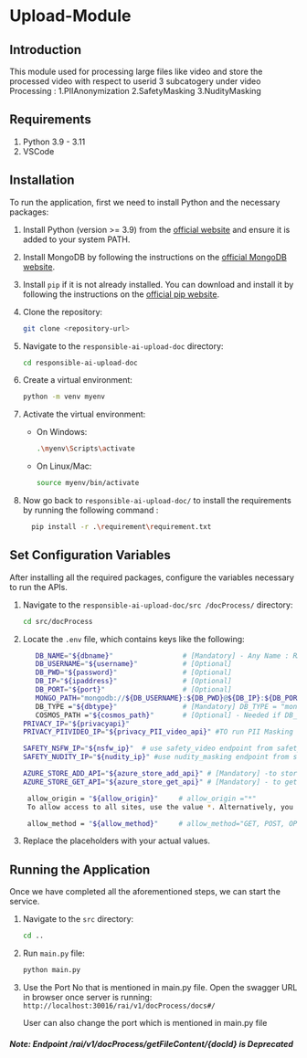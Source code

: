 # Upload-Module
 
## Introduction
This module used for processing large files like video and store the processed video with respect to userid
3 subcatogery under video Processing :
    1.PIIAnonymization
    2.SafetyMasking
    3.NudityMasking
 
## Requirements
1. Python 3.9 - 3.11
2. VSCode
 
## Installation

To run the application, first we need to install Python and the necessary packages:
 
1. Install Python (version >= 3.9) from the [official website](https://www.python.org/downloads/) and ensure it is added to your system PATH.
 
2. Install MongoDB by following the instructions on the [official MongoDB website](https://docs.mongodb.com/manual/installation/).
 
3. Install `pip` if it is not already installed. You can download and install it by following the instructions on the [official pip website](https://pip.pypa.io/en/stable/installation/).

4. Clone the repository:
    ```sh
    git clone <repository-url>
    ```

5. Navigate to the `responsible-ai-upload-doc` directory:
    ```sh
    cd responsible-ai-upload-doc
    ```

6. Create a virtual environment:
    ```sh
    python -m venv myenv
    ```

7. Activate the virtual environment:
    - On Windows:
        ```sh
        .\myenv\Scripts\activate
         ```
 
    - On Linux/Mac:
        ```sh
        source myenv/bin/activate
        ```
8. Now go back to `responsible-ai-upload-doc/` to install the requirements by running the following command : 
   ```sh
     pip install -r .\requirement\requirement.txt
     ```

## Set Configuration Variables
After installing all the required packages, configure the variables necessary to run the APIs.

1. Navigate to the `responsible-ai-upload-doc/src
/docProcess/` directory:
    ```sh
    cd src/docProcess
    ```
2. Locate the `.env` file, which contains keys like the following:
   ```sh
      DB_NAME="${dbname}"                 # [Mandatory] - Any Name : RAI_Admin_DB
      DB_USERNAME="${username}"           # [Optional] 
      DB_PWD="${password}"                # [Optional] 
      DB_IP="${ipaddress}"                # [Optional] 
      DB_PORT="${port}"                   # [Optional] 
      MONGO_PATH="mongodb://${DB_USERNAME}:${DB_PWD}@${DB_IP}:${DB_PORT}/"     # [Mandatory] MONGO_PATH = "mongodb://localhost:27017/"  - if using DB_TYPE = "mongo" locally. Also, use the port according your local
      DB_TYPE ="${dbtype}"                # [Mandatory] DB_TYPE = "mongo"
      COSMOS_PATH ="${cosmos_path}"       # [Optional] - Needed if DB_TYPE = "cosmos"
   PRIVACY_IP="${privacyapi}"
   PRIVACY_PIIVIDEO_IP="${privacy_PII_video_api}" #TO run PII Masking on Video use endpoint form privacy_files 

   SAFETY_NSFW_IP="${nsfw_ip}"  # use safety_video endpoint from safety module
   SAFETY_NUDITY_IP="${nudity_ip}" #use nudity_masking endpoint from safety module

   AZURE_STORE_ADD_API="${azure_store_add_api}" # [Mandatory] -to store processed video 
   AZURE_STORE_GET_API="${azure_store_get_api}" # [Mandatory] - to get stored video 
   ```
   ```sh
    allow_origin = "${allow_origin}"     # allow_origin ="*"         
    To allow access to all sites, use the value *. Alternatively, you can specify a list of sites that should have access.

    allow_method = "${allow_method}"     # allow_method="GET, POST, OPTIONS, HEAD, DELETE, PATCH, UPDATE"
   ```
3. Replace the placeholders with your actual values.
## Running the Application

Once we have completed all the aforementioned steps, we can start the service.

1. Navigate to the `src` directory:
    ```sh
    cd ..
    ```

2. Run `main.py` file:
    ```sh
    python main.py
     ```
3. Use the Port No that is mentioned in main.py file. Open the swagger URL in browser once server is running: `http://localhost:30016/rai/v1/docProcess/docs#/`

    User can also change the port which is mentioned in main.py file


##### Note: Endpoint /rai/v1/docProcess/getFileContent/{docId} is Deprecated 
